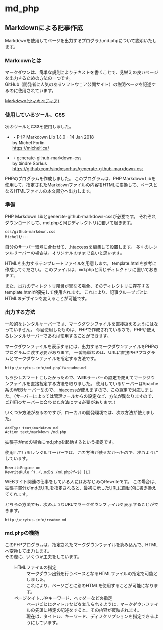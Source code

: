 # md_php

Markdownによる記事作成
------------

Markdownを使用してページを出力するプログラムmd.phpについて説明いたします。

### Markdownとは

マークダウンは、簡単な規則によりテキストを書くことで、見栄えの良いページを出力するための方法の一つです。<br>
GitHub（開発者に人気のあるソフトウェア公開サイト）の説明ページを記述するのに使用されています。

[Markdown(ウィキペディア)](<https://ja.wikipedia.org/wiki/Markdown>)


### 使用しているツール、CSS

次のツールとCSSを使用しました。

*	・PHP Markdown Lib 1.8.0 - 14 Jan 2018<br>
by Michel Fortin<br>
<a href="https://michelf.ca/">https://michelf.ca/</a>

*	・generate-github-markdown-css<br>
by Sindre Sorhus<br>
<a href="https://github.com/sindresorhus/generate-github-markdown-css">https://github.com/sindresorhus/generate-github-markdown-css</a>

PHPのプログラムを作成しました。
このプログラムは、PHP Markdown Libを使用して、指定されたMarkdownファイルの内容をHTMLに変換して、ベースとなるHTMLファイルの本文部分へ出力します。<br>

### 準備

PHP Markdown Libとgenerate-github-markdown-cssが必要です。
それぞれダウンロードして、md.phpと同じディレクトリに置いて起きます。

```
css/github-markdown.css
Michelf/･･･
```

自分のサーバー環境に合わせて、.htaccessを編集して設置します。
多くのレンタルサーバーの場合は、オリジナルのままで良いと思います。

HTMLを出力するテンプレートファイルを用意します。
template.htmlを参考に作成してください。
このファイルは、md.phpと同じディレクトリに置いておきます。

また、出力のディレクトリ階層が異なる場合、そのディレクトリに存在するtemplate.htmlが優先して使用されます。
これにより、記事グループごとにHTMLのデザインを変えることが可能です。

### 出力する方法

一般的なレンタルサーバーでは、マークダウンファイルを直接扱えるようにはなっていません。
今回使用したものは、PHPで作成されているので、PHPが使えるレンタルサーバーであれば使用することができます。

マークダウンファイルを表示するには、出力するマークダウンファイルをPHPのプログラムに渡す必要があります。
一番簡単なのは、URLに直接PHPプログラムとマークダウンファイルを指定する方法です。

```
http://crytus.info/md.php?f=readme.md
```

もう少しスマートにしたかったので、WEBサーバーの設定を変えてマークダウンファイルを直接指定する方法を取りました。
使用しているサーバーはApache系のWEBサーバーなので、.htaccessが使えますので、この設定で対応しました。（サーバーによっては管理ツールからの設定など、方法が異なりますので、ご利用のサーバーに合わせた方法にする必要があります。）

いくつか方法があるのですが、ローカルの開発環境では、次の方法が使えました。

```
AddType text/markdown md
Action text/markdown /md.php
```

拡張子がmdの場合にmd.phpを起動するという指定です。

使用しているレンタルサーバーでは、この方法が使えなかったので、次のようにしています。

```
RewriteEngine on
RewriteRule ^(.+\.md)$ /md.php?f=$1 [L]
```

WEBサイト関連の仕事をしている人にはおなじみのRewriteです。
この場合は、拡張子部分がmdのURLを指定されると、最初に示したURLに自動的に書き換えてくれます。

どちらの方法でも、次のようなURLでマークダウンファイルを表示することができます。

```
http://crytus.info/readme.md
```

### md.phpの機能

このPHPプログラムは、指定されたマークダウンファイルを読み込んで、HTMLへ変換して出力します。<br>
その際に、いくつか工夫をしています。

<dl style="margin-left:30px">
  <dt>HTMLファイルの指定</dt>
  <dd>マークダウン出録を行うベースとなるHTMLファイルの指定を可能としました。<br>これにより、ページごとに別のHTMLを使用することが可能になります。</dd>
  <dt>ページタイトルやキーワード、ヘッダーなどの指定</dt>
  <dd>ページごとにタイトルなどを変えられるように、マークダウンファイルの先頭に特定の記述をすると、その内容が反映されます。<br>現在は、タイトル、キーワード、ディスクリプションを指定できるようにしています。</dd>
</dl>
